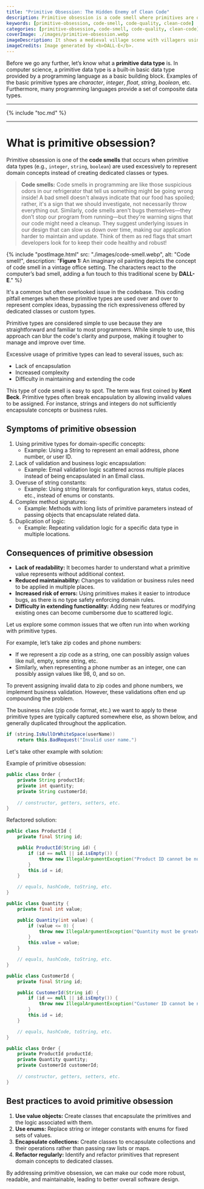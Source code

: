 ```yaml
---
title: "Primitive Obsession: The Hidden Enemy of Clean Code"
description: Primitive obsession is a code smell where primitives are overused for domain concepts, leading to poor encapsulation and maintainability issues.
keywords: [primitive-obsession, code-smell, code-quality, clean-code]
categories: [primitive-obsession, code-smell, code-quality, clean-code]
coverImage: ./images/primitive-obsession.webp
imageDescription: It shows a medieval village scene with villagers using primitive tools and a craftsman demonstrating proper tools and methods.
imageCredits: Image generated by <b>DALL-E</b>.
---
```


Before we go any further, let’s know what a **primitive data type** is. In computer science, a primitive data type is a built-in basic data type provided by a programming language as a basic building block. Examples of the basic primitive types are *character*, *integer*, *float*, *string*, *boolean*, etc. Furthermore, many programming languages provide a set of composite data types.

---

{% include "toc.md" %}

---

# What is primitive obsession?

Primitive obsession is one of the **code smells** that occurs when primitive data types (e.g., `integer`, `string`, `boolean`) are used excessively to represent domain concepts instead of creating dedicated classes or types.

> **Code smells:** Code smells in programming are like those suspicious odors in our refrigerator that tell us something might be going wrong inside! A bad smell doesn't always indicate that our food has spoiled; rather, it's a sign that we should investigate, not necessarily throw everything out. Similarly, code smells aren't bugs themselves—they don’t stop our program from running—but they're warning signs that our code might need a cleanup. They suggest underlying issues in our design that can slow us down over time, making our application harder to maintain and update. Think of them as red flags that smart developers look for to keep their code healthy and robust!

{% include "postImage.html" src: "./images/code-smell.webp", alt: "Code smell!", description: "<b>Figure 1: </b>An imaginary oil painting depicts the concept of code smell in a vintage office setting. The characters react to the computer’s bad smell, adding a fun touch to this traditional scene by <b>DALL-E</b>." %}

It's a common but often overlooked issue in the codebase. This coding pitfall emerges when these primitive types are used over and over to represent complex ideas, bypassing the rich expressiveness offered by dedicated classes or custom types.

Primitive types are considered simple to use because they are straightforward and familiar to most programmers. While simple to use, this approach can blur the code's clarity and purpose, making it tougher to manage and improve over time. 

Excessive usage of primitive types can lead to several issues, such as: 

- Lack of encapsulation
- Increased complexity
- Difficulty in maintaining and extending the code

This type of code smell is easy to spot. The term was first coined by **Kent Beck**. Primitive types often break encapsulation by allowing invalid values to be assigned. For instance, strings and integers do not sufficiently encapsulate concepts or business rules.

## Symptoms of primitive obsession

1. Using primitive types for domain-specific concepts:
   - Example: Using a String to represent an email address, phone number, or user ID.
2. Lack of validation and business logic encapsulation:
   - Example: Email validation logic scattered across multiple places instead of being encapsulated in an Email class.
3. Overuse of string constants:
   - Example: Using string literals for configuration keys, status codes, etc., instead of enums or constants.
4. Complex method signatures:
   - Example: Methods with long lists of primitive parameters instead of passing objects that encapsulate related data.
5. Duplication of logic:
   - Example: Repeating validation logic for a specific data type in multiple locations.

## Consequences of primitive obsession

- **Lack of readability:** It becomes harder to understand what a primitive value represents without additional context.
- **Reduced maintainability:** Changes to validation or business rules need to be applied in multiple places.
- **Increased risk of errors:** Using primitives makes it easier to introduce bugs, as there is no type safety enforcing domain rules.
- **Difficulty in extending functionality:** Adding new features or modifying existing ones can become cumbersome due to scattered logic.

Let us explore some common issues that we often run into when working with primitive types. 

For example, let’s take zip codes and phone numbers:

- If we represent a zip code as a string, one can possibly assign values like null, empty, some string, etc.
- Similarly, when representing a phone number as an integer, one can possibly assign values like 98, 0, and so on. 

To prevent assigning invalid data to zip codes and phone numbers, we implement business validation. However, these validations often end up compounding the problem.

The business rules (zip code format, etc.) we want to apply to these primitive types are typically captured somewhere else, as shown below, and generally duplicated throughout the application.

```java
if (string.IsNullOrWhiteSpace(userName)) 
    return this.BadRequest("Invalid user name.")
```

Let's take other example with solution:

Example of primitive obsession:

```java
public class Order {
    private String productId;
    private int quantity;
    private String customerId;
    
    // constructor, getters, setters, etc.
}
```

Refactored solution:

```java
public class ProductId {
    private final String id;

    public ProductId(String id) {
        if (id == null || id.isEmpty()) {
            throw new IllegalArgumentException("Product ID cannot be null or empty");
        }
        this.id = id;
    }

    // equals, hashCode, toString, etc.
}

public class Quantity {
    private final int value;

    public Quantity(int value) {
        if (value <= 0) {
            throw new IllegalArgumentException("Quantity must be greater than zero");
        }
        this.value = value;
    }

    // equals, hashCode, toString, etc.
}

public class CustomerId {
    private final String id;

    public CustomerId(String id) {
        if (id == null || id.isEmpty()) {
            throw new IllegalArgumentException("Customer ID cannot be null or empty");
        }
        this.id = id;
    }

    // equals, hashCode, toString, etc.
}

public class Order {
    private ProductId productId;
    private Quantity quantity;
    private CustomerId customerId;
    
    // constructor, getters, setters, etc.
}
```

## Best practices to avoid primitive obsession

1. **Use value objects:** Create classes that encapsulate the primitives and the logic associated with them.
2. **Use enums:** Replace string or integer constants with enums for fixed sets of values.
3. **Encapsulate collections:** Create classes to encapsulate collections and their operations rather than passing raw lists or maps.
4. **Refactor regularly:** Identify and refactor primitives that represent domain concepts to dedicated classes.

By addressing primitive obsession, we can make our code more robust, readable, and maintainable, leading to better overall software design.